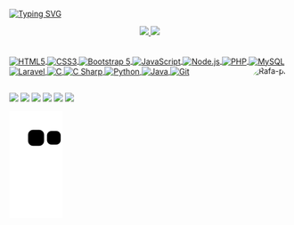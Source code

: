 <!-- Nombre y bienvenida -->
[![Typing SVG](https://readme-typing-svg.herokuapp.com/?color=ffffff&size=32&center=true&vCenter=true&width=1000&lines=Hola,+mi+nombre+es+Jesús+Adrián+RM;¡Bienvenid@!+:%29)](https://git.io/typing-svg)
<br>

<!-- Estadísticas y lenguajes -->
<div align="center">
  <a href="https://github.com/jesus-rm">
  <img height="180em" src="https://github-readme-stats.vercel.app/api?username=jesus-rm&show_icons=true&theme=dracula&include_all_commits=true&count_private=true"/>
  <img height="180em" src="https://github-readme-stats.vercel.app/api/top-langs/?username=jesus-rm&layout=compact&langs_count=7&theme=dracula"/>
</div>
<br><br>

<!-- Tecnologías (iconos) e imagen-->   
<div style="display: inline_block">
    <img align="center" alt="HTML5" height="31" width="41" src="https://cdn.jsdelivr.net/gh/devicons/devicon/icons/html5/html5-original.svg">
    <img align="center" alt="CSS3" height="31" width="41" src="https://cdn.jsdelivr.net/gh/devicons/devicon/icons/css3/css3-original.svg">
    <img align="center" alt="Bootstrap 5" height="35" width="45" src="https://cdn.jsdelivr.net/gh/devicons/devicon/icons/bootstrap/bootstrap-original.svg">
    <img align="center" alt="JavaScript" height="35" width="45" src="https://raw.githubusercontent.com/rahul-jha98/github_readme_icons/main/language_and_tools/square/javascript/javascript.svg">
    <img align="center" alt="Node.js" height="35" width="45" src="https://cdn.jsdelivr.net/gh/devicons/devicon/icons/nodejs/nodejs-original.svg">
    <img align="center" alt="PHP" height="40" width="50" src="https://cdn.jsdelivr.net/gh/devicons/devicon/icons/php/php-original.svg">
    <img align="center" alt="MySQL" height="35" width="45" src="https://cdn.jsdelivr.net/gh/devicons/devicon/icons/mysql/mysql-original.svg">
    <img align="center" alt="Laravel" height="32" width="42" src="https://cdn.jsdelivr.net/gh/devicons/devicon/icons/laravel/laravel-plain.svg">
    <img align="center" alt="C" height="35" width="45" src="https://cdn.jsdelivr.net/gh/devicons/devicon/icons/c/c-original.svg">
    <img align="center" alt="C Sharp" height="35" width="45" src="https://cdn.jsdelivr.net/gh/devicons/devicon/icons/csharp/csharp-original.svg">
    <img align="center" alt="Python" height="37" width="47" src="https://raw.githubusercontent.com/rahul-jha98/github_readme_icons/main/language_and_tools/square/python/python.svg">
    <img align="center" alt="Java" height="37" width="47" src="https://raw.githubusercontent.com/rahul-jha98/github_readme_icons/main/language_and_tools/square/java/java.svg">
    <img align="center" alt="Git" height="36" width="46" src="https://raw.githubusercontent.com/rahul-jha98/github_readme_icons/main/language_and_tools/square/git-scm/git-scm.svg">
    
   <img align="right" alt="Rafa-pic" height="150" style="border-radius:50px;" src="https://media.discordapp.net/attachments/956299802046529616/956299877292339240/IMG_20220323_150904_798.jpg?width=676&height=676">
</div>
  
  ##
 
<!-- Redes sociales y snake --> 
<div>
  <a href="https://jesusrm-portfolio.netlify.app/" target="_blank"><img src="https://img.shields.io/badge/website-543DE0?style=for-the-badge&logo=About.me&logoColor=white" target="_blank"></a>
  <a href="https://www.facebook.com/JesusRM.jrm" target="_blank"><img src="https://img.shields.io/badge/Facebook-1877F2?style=for-the-badge&logo=facebook&logoColor=white" target="_blank"></a>
  <a href="https://twitter.com/Jesus_RM9" target="_blank"><img src="https://img.shields.io/badge/Twitter-1DA1F2?style=for-the-badge&logo=twitter&logoColor=white" target="_blank"></a>
  <a href="https://www.youtube.com/channel/UCrNaE0Jb_VqtEvwvyruFRVw" target="_blank"><img src="https://img.shields.io/badge/YouTube-FF0000?style=for-the-badge&logo=youtube&logoColor=white" target="_blank"></a>
  <a href="https://www.pinterest.com.mx/jesus_rm9" target="_blank"><img src="https://img.shields.io/badge/Pinterest-%23E60023.svg?&style=for-the-badge&logo=Pinterest&logoColor=white" target="_blank"></a>
  <a href = "mailto:jesusdeoz900@gmail.com"><img src="https://img.shields.io/badge/-Gmail-FF4500?style=for-the-badge&logo=gmail&logoColor=white" target="_blank"></a>

  ![Snake animation](https://github.com/rafaballerini/rafaballerini/blob/output/github-contribution-grid-snake.svg)
  
</div>
